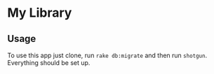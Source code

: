 # My Library

## Usage

To use this app just clone, run `rake db:migrate` and then run `shotgun`.
Everything should be set up.